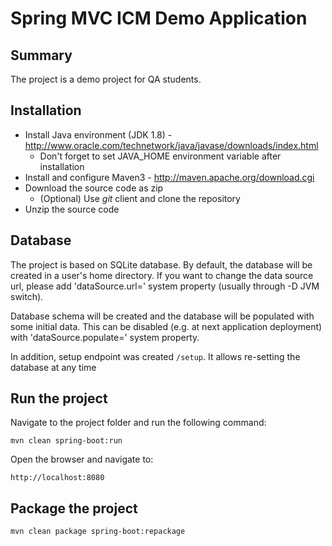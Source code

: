 Spring MVC ICM Demo Application
=========================================

Summary
-------

The project is a demo project for QA students.

Installation
------------

* Install Java environment (JDK 1.8) - http://www.oracle.com/technetwork/java/javase/downloads/index.html
  * Don't forget to set JAVA_HOME environment variable after installation
* Install and configure Maven3 - http://maven.apache.org/download.cgi
* Download the source code as zip
  * (Optional) Use *git* client and clone the repository
* Unzip the source code

Database
--------

The project is based on SQLite database. By default, the database will be created in a user's home directory.
If you want to change the data source url, please add 'dataSource.url=<url>' system property (usually through -D JVM switch).

Database schema will be created and the database will be populated with some initial data.
This can be disabled (e.g. at next application deployment) with 'dataSource.populate=<boolean>' system property.

In addition, setup endpoint was created `/setup`. It allows re-setting the database at any time

Run the project
---------------

Navigate to the project folder and run the following command:

	mvn clean spring-boot:run

Open the browser and navigate to:

    http://localhost:8080

Package the project
-------------------

    mvn clean package spring-boot:repackage